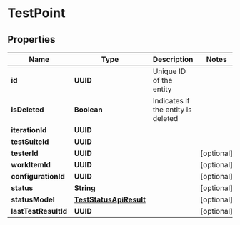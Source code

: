 

# TestPoint


## Properties

| Name | Type | Description | Notes |
|------------ | ------------- | ------------- | -------------|
|**id** | **UUID** | Unique ID of the entity |  |
|**isDeleted** | **Boolean** | Indicates if the entity is deleted |  |
|**iterationId** | **UUID** |  |  |
|**testSuiteId** | **UUID** |  |  |
|**testerId** | **UUID** |  |  [optional] |
|**workItemId** | **UUID** |  |  [optional] |
|**configurationId** | **UUID** |  |  [optional] |
|**status** | **String** |  |  [optional] |
|**statusModel** | [**TestStatusApiResult**](TestStatusApiResult.md) |  |  [optional] |
|**lastTestResultId** | **UUID** |  |  [optional] |




